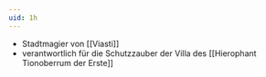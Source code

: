 ```yaml
---
uid: 1h
---
```

- Stadtmagier von [[Viasti]]
- verantwortlich für die Schutzzauber der Villa des [[Hierophant Tionoberrum der Erste]]